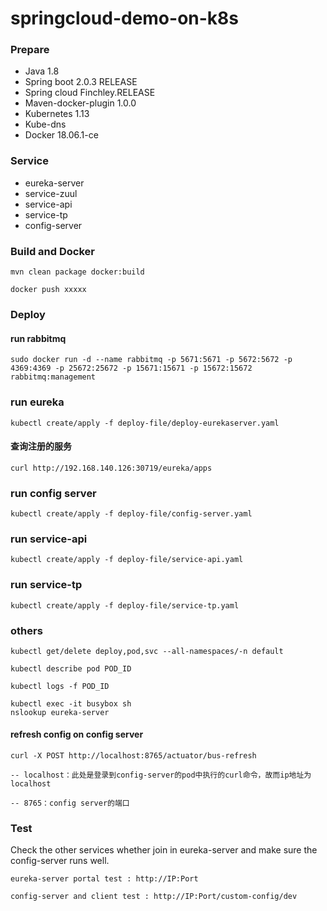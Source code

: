 # springcloud-demo-on-k8s

### Prepare
* Java 1.8
* Spring boot 2.0.3 RELEASE
* Spring cloud Finchley.RELEASE
* Maven-docker-plugin 1.0.0
* Kubernetes 1.13
* Kube-dns
* Docker 18.06.1-ce


### Service

+ eureka-server
+ service-zuul
+ service-api
+ service-tp
+ config-server

### Build and Docker

`mvn clean package docker:build`

```docker push xxxxx```


### Deploy

#### run rabbitmq
`sudo docker run -d --name rabbitmq -p 5671:5671 -p 5672:5672 -p 4369:4369 -p 25672:25672 -p 15671:15671 -p 15672:15672 rabbitmq:management`
### run eureka
`kubectl create/apply -f deploy-file/deploy-eurekaserver.yaml`

#### 查询注册的服务
`curl http://192.168.140.126:30719/eureka/apps`

### run config server
`kubectl create/apply -f deploy-file/config-server.yaml`

### run service-api
`kubectl create/apply -f deploy-file/service-api.yaml`

### run service-tp
`kubectl create/apply -f deploy-file/service-tp.yaml`

### others

`kubectl get/delete deploy,pod,svc --all-namespaces/-n default`

`kubectl describe pod POD_ID`

`kubectl logs -f POD_ID`

	kubectl exec -it busybox sh
    nslookup eureka-server
   
#### refresh config on config server
`curl -X POST http://localhost:8765/actuator/bus-refresh`

`-- localhost：此处是登录到config-server的pod中执行的curl命令，故而ip地址为localhost`

`-- 8765：config server的端口`

### Test

Check the other services whether join in eureka-server and make sure the config-server runs well. 

	eureka-server portal test : http://IP:Port
	
	config-server and client test : http://IP:Port/custom-config/dev




